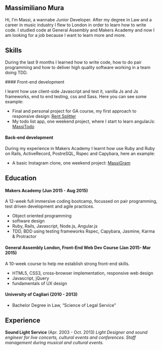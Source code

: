 ## Massimiliano Mura

Hi, I’m Massi, a wannabe Junior Developer. After my degree in Law and a career in music industry I flew to London in order to learn how to write code. I studied code at General Assembly and Makers Academy and now I am looking for a job because I want to learn more and more.

## Skills

During the last 9 months I learned how to write code, how to do pair programming and how to deliver high quality software working in a team doing TDD.

#### Front-end development

I learnt how use client-side Javascript and test it, vanilla Js and Js frameworks, end to end testing, css and Sass. Here you can see some example:
- Final and personal project for GA course, my first approach to responsive design: [Rent Splitter](https://github.com/MassimilianoMura/Rent-Splitter)
- My todo list app, one weekend project, where I start to learn angularJs: [MassiTodo](https://github.com/MassimilianoMura/MassiToDo)

#### Back-end development

During my experience in Makers Academy I learnt how use Ruby and Ruby on Rails, ActiveRecord, PostreSQL, Rspec and Capybara, here an example:
- A basic Instagram clone, one weekend project: [MassiGram](https://github.com/MassimilianoMura/MassiGram)


## Education

#### Makers Academy (Jun 2015 - Aug 2015)

A 12-week full immersive coding bootcamp, focussed on pair programming, test driven development and agile practices.

- Object oriented programming
- software design
- Ruby, Rails, Javascript, Node.js, Angular.js
- TDD, BDD using testing frameworks Rspec, Capybara, Jasmine, Karma & Protractor


#### General Assembly London, Front-End Web Dev Course (Jan 2015- Mar 2015)

A 10-week course to help me establish strong front-end skills.

- HTML5, CSS3, cross-browser implementation, responsive web design
- Javascript, jQuery
- fundamentals of UX design


#### University of Cagliari (2010 - 2013)

- Bachelor Degree in Law, “Science of Legal Service”

## Experience

**Sound Light Service** (Apr. 2003 - Oct. 2013)
*Light Designer and sound engineer for live concerts, cultural events and conferences. Staff management during musical and cultural events.*
